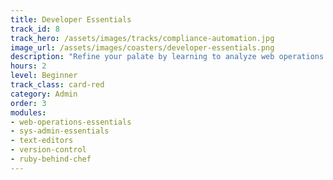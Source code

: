 ```yaml
---
title: Developer Essentials
track_id: 8
track_hero: /assets/images/tracks/compliance-automation.jpg
image_url: /assets/images/coasters/developer-essentials.png
description: "Refine your palate by learning to analyze web operations and describe each component as code in a Chef cookbook. Go hands-on with the tools needed to write, store and test that code in a collaborative DevOps environment."
hours: 2
level: Beginner
track_class: card-red
category: Admin
order: 3
modules:
- web-operations-essentials
- sys-admin-essentials
- text-editors
- version-control
- ruby-behind-chef
---
```

